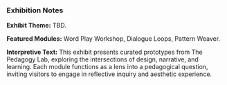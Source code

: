 ### Exhibition Notes

**Exhibit Theme:** TBD.

**Featured Modules:** Word Play Workshop, Dialogue Loops, Pattern Weaver.

**Interpretive Text:** This exhibit presents curated prototypes from The Pedagogy Lab, exploring the intersections of design, narrative, and learning. Each module functions as a lens into a pedagogical question, inviting visitors to engage in reflective inquiry and aesthetic experience.
